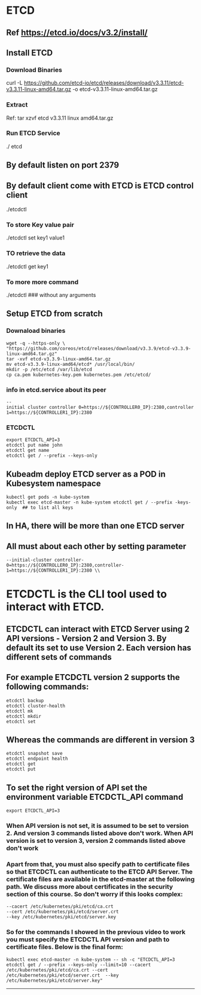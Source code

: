 # ETCD
## Ref https://etcd.io/docs/v3.2/install/

## Install ETCD
### Download Binaries
curl -L https://github.com/etcd-io/etcd/releases/download/v3.3.11/etcd-v3.3.11-linux-amd64.tar.gz -o etcd-v3.3.11-linux-amd64.tar.gz
### Extract
Ref: tar xzvf etcd v3.3.11 linux amd64.tar.gz
### Run ETCD Service
./ etcd

## By default listen on port 2379

## By default client come with ETCD is ETCD control client
./etcdctl
### To store Key value pair
./etcdctl set key1 value1
### TO retrieve the data
./etcdctl get key1
### To more more command
./etcdctl  ### without any arguments

## Setup ETCD from scratch
### Downaload binaries
```
wget -q --https-only \
"https://github.com/coreos/etcd/releases/download/v3.3.9/etcd-v3.3.9-linux-amd64.tar.gz"
tar -xvf etcd-v3.3.9-linux-amd64.tar.gz
mv etcd-v3.3.9-linux-amd64/etcd* /usr/local/bin/
mkdir -p /etc/etcd /var/lib/etcd
cp ca.pem kubernetes-key.pem kubernetes.pem /etc/etcd/
```
### info in etcd.service about its peer
```
--
initial cluster controller 0=https://${CONTROLLER0_IP}:2380,controller 1=https://${CONTROLLER1_IP}:2380
```
### ETCDCTL
```
export ETCDCTL_API=3
etcdctl put name john
etcdctl get name
etcdctl get / --prefix --keys-only
```

## Kubeadm deploy ETCD server as a POD in Kubesystem namespace
```
kubectl get pods -n kube-system
kubectl exec etcd-master -n kube-system etcdctl get / --prefix -keys-only  ## to list all keys
```

## In HA, there will be more than one ETCD server
## All must about each other by setting parameter
```
--initial-cluster controller-0=https://${CONTROLLER0_IP}:2380,controller-1=https://${CONTROLLER1_IP}:2380 \\
```

# ETCDCTL is the CLI tool used to interact with ETCD.

## ETCDCTL can interact with ETCD Server using 2 API versions - Version 2 and Version 3.  By default its set to use Version 2. Each version has different sets of commands
## For example ETCDCTL version 2 supports the following commands:
```
etcdctl backup
etcdctl cluster-health
etcdctl mk
etcdctl mkdir
etcdctl set
```
## Whereas the commands are different in version 3
```
etcdctl snapshot save 
etcdctl endpoint health
etcdctl get
etcdctl put
```

## To set the right version of API set the environment variable ETCDCTL_API command
```
export ETCDCTL_API=3
```
### When API version is not set, it is assumed to be set to version 2. And version 3 commands listed above don't work. When API version is set to version 3, version 2 commands listed above don't work
### Apart from that, you must also specify path to certificate files so that ETCDCTL can authenticate to the ETCD API Server. The certificate files are available in the etcd-master at the following path. We discuss more about certificates in the security section of this course. So don't worry if this looks complex:
```
--cacert /etc/kubernetes/pki/etcd/ca.crt     
--cert /etc/kubernetes/pki/etcd/server.crt     
--key /etc/kubernetes/pki/etcd/server.key
```
### So for the commands I showed in the previous video to work you must specify the ETCDCTL API version and path to certificate files. Below is the final form:
```
kubectl exec etcd-master -n kube-system -- sh -c "ETCDCTL_API=3 etcdctl get / --prefix --keys-only --limit=10 --cacert /etc/kubernetes/pki/etcd/ca.crt --cert /etc/kubernetes/pki/etcd/server.crt  --key /etc/kubernetes/pki/etcd/server.key" 
```
********************************